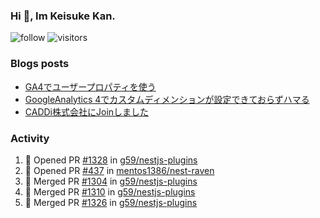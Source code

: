 ### Hi 👋, Im Keisuke Kan.

<!--
**9renpoto/9renpoto** is a ✨ _special_ ✨ repository because its `README.md` (this file) appears on your GitHub profile.

Here are some ideas to get you started:

- 🔭 I’m currently working on ...
- 🌱 I’m currently learning ...
- 👯 I’m looking to collaborate on ...
- 🤔 I’m looking for help with ...
- 💬 Ask me about ...
- 📫 How to reach me: ...
- 😄 Pronouns: ...
- ⚡ Fun fact: ...
-->

![follow](https://img.shields.io/github/followers/9renpoto?label=Follow&style=social)
![visitors](https://komarev.com/ghpvc/?username=9renpoto&label=Profile%20views&color=0e75b6&style=flat)

### Blogs posts

<!-- BLOG-POST-LIST:START -->
- [GA4でユーザープロパティを使う](https://9renpoto.dev/2021/02/21/google-analytics-4-user-properties/)
- [GoogleAnalytics 4でカスタムディメンションが設定できておらずハマる](https://9renpoto.dev/2021/02/13/google-analytics-4/)
- [CADDi株式会社にJoinしました](https://9renpoto.dev/2020/12/05/join/)
<!-- BLOG-POST-LIST:END -->

### Activity

<!--START_SECTION:activity-->
1. 💪 Opened PR [#1328](https://github.com/g59/nestjs-plugins/pull/1328) in [g59/nestjs-plugins](https://github.com/g59/nestjs-plugins)
2. 💪 Opened PR [#437](https://github.com/mentos1386/nest-raven/pull/437) in [mentos1386/nest-raven](https://github.com/mentos1386/nest-raven)
3. 🎉 Merged PR [#1304](https://github.com/g59/nestjs-plugins/pull/1304) in [g59/nestjs-plugins](https://github.com/g59/nestjs-plugins)
4. 🎉 Merged PR [#1310](https://github.com/g59/nestjs-plugins/pull/1310) in [g59/nestjs-plugins](https://github.com/g59/nestjs-plugins)
5. 🎉 Merged PR [#1326](https://github.com/g59/nestjs-plugins/pull/1326) in [g59/nestjs-plugins](https://github.com/g59/nestjs-plugins)
<!--END_SECTION:activity-->

<!--START_SECTION:waka-->
<!--END_SECTION:waka-->
